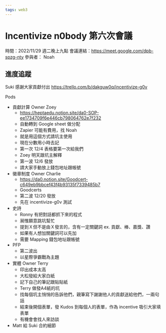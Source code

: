 ```yaml
---
tags: web3
---
```


# Incentivize n0body 第六次會議

時間：2022/11/29 週二晚上九點
會議連結：https://meet.google.com/dpb-spzg-nty
參與者：
Noah

## 進度追蹤
Suki 感謝大家貢獻付出
 https://trello.com/b/dakguw0q/incentivize-g0v
 
Pods
- 貢獻計算 Owner Zoey
    - https://heptaedu.notion.site/da0-SOP-ee1734709f6e446cb798064762e7f232
    - 自動轉到 Google sheet 做分配
    - Zapier 可能有費用，找 Noah
    - 就是用這個方式請坑主使用
    - 現在分數用小時去記
    - 第一次 12/4 表格要第一次給我們
    - Zoey 明天跟坑主解釋
    - 第一波 12/6 發放
    - 請大家手動放上錢包地址跟帳號
- 徽章制度 Owner Charlie 
    - https://da0.notion.site/Goodcert-c649eb9bbcef43f4b93135f7339485b7
    - Goodcerts
    - 第二波 12/20 發放
    - 先在 incentivize-g0v 測試
- 史詩
    - Ronny 有把對話都抓下來的程式
    - 昶惟願意跳坑幫忙
    - 提到Ｘ但不是由Ｘ發言的，含有一定關鍵詞 ex. 貢獻、棒、嘉獎、讚
    - 如果有人想加關鍵詞可以先加
    - 需要 Mapping 錢包地址跟帳號
- PFP
    - 第二波出
    - 以星際爭霸戰為主題
- 實體 Owner Terry
    - 印出成本太高
    - 大松發給大家白紙
    - 記下自己的筆記跟貼貼紙
    - Terry 做發A4紙的坑
    - 找每個坑主悄悄的告訴他們，親筆寫下謝謝他人的貢獻送給他們，一兩句話
    - 結束後開個表單，發 Kudos 到每個人的表單，作為 incentive 吸引大家填表單
    - 有機會會找人來訪談
- Matt 給 Suki 合約細節